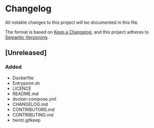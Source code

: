 # Changelog
All notable changes to this project will be documented in this file.

The format is based on [Keep a Changelog](https://keepachangelog.com/en/1.0.0/),
and this project adheres to [Semantic Versioning](https://semver.org/spec/v2.0.0.html).

## [Unreleased]
### Added
- Dockerfile
- Entrypoint.sh
- LICENCE
- README.md
- docker-compose.yml
- CHANGELOG.md
- CONTRIBUTORS.md
- CONTRIBUTING.md
- twint/.gitkeep